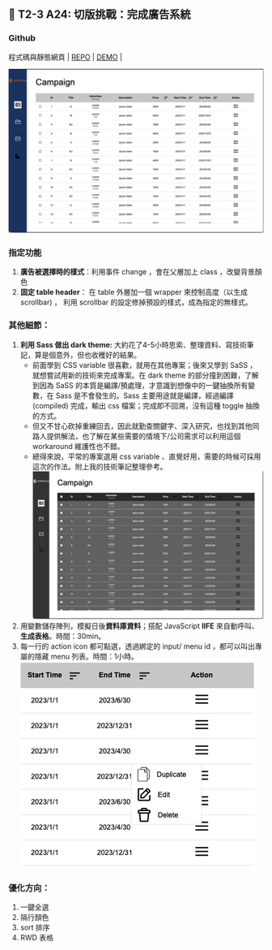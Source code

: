 ## :memo: T2-3 A24: 切版挑戰：完成廣告系統

### Github
程式碼與靜態網頁 | [REPO](https://github.com/LJBL22/ac_term_2-3/tree/main/opt_backstage-table/) | [DEMO](https://ljbl22.github.io/ac_term_2-3/opt_backstage-table/) |

![light](./static/light_theme.png)

### 指定功能

1. **廣告被選擇時的樣式**：利用事件 change ，會在父層加上 class ，改變背景顏色
2. **固定 table header**：
在 table 外層加一個 wrapper 來控制高度（以生成 scrollbar) ，
利用 scrollbar 的設定修掉預設的樣式，成為指定的無樣式。


### 其他細節：
1. **利用 Sass 做出 dark theme:** 大約花了4-5小時思索、整理資料、寫技術筆記，算是個意外，但也收穫好的結果。
    - 前面學到 CSS variable 很喜歡，就用在其他專案；後來又學到 SaSS ，就想嘗試用新的技術來完成專案。在 dark theme 的部分撞到困難，了解到因為 SaSS 的本質是編譯/預處理，才意識到想像中的一鍵抽換所有變數，在 Sass 是不會發生的。Sass 主要用途就是編譯，經過編譯 (compiled) 完成，輸出 css 檔案；完成即不回溯，沒有這種 toggle 抽換的方式。
    - 但又不甘心砍掉重練回去，因此就勤查關鍵字、深入研究，也找到其他同路人提供解法，也了解在某些需要的情境下/公司需求可以利用這個 workaround 維護性也不錯。
    - 總得來說，平常的專案選用 css variable 、直覺好用，需要的時候可採用這次的作法。附上我的技術筆記整理參考。
![dark](./static/dark_theme.png)
4. 用變數儲存陣列，模擬日後**資料庫資料**；搭配 JavaScript **IIFE** 來自動呼叫、**生成表格**。時間：30min。
6. 每一行的 action icon 都可點選，透過綁定的 input/ menu id ，都可以叫出專屬的隱藏 menu 列表。時間：1小時。
![icon](./static/hidden_menu.png)

### 優化方向：
1. 一鍵全選
2. 隔行顏色
3. sort 排序
4. RWD 表格
